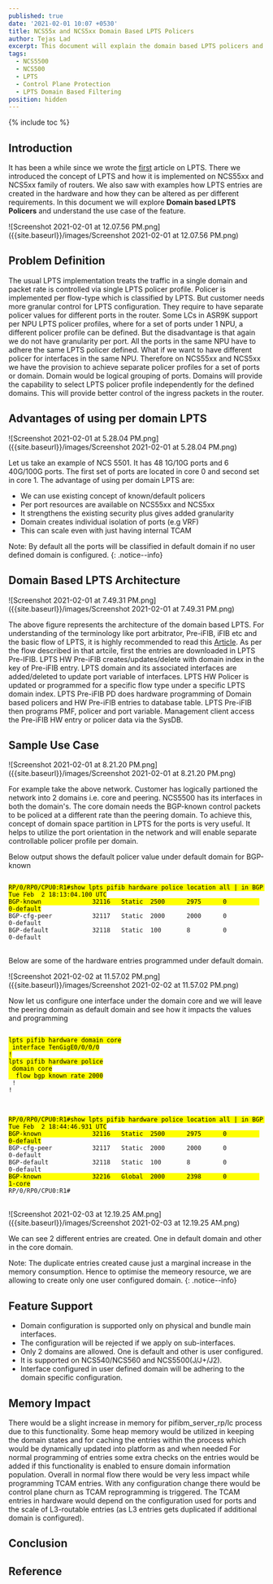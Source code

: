 ```yaml
---
published: true
date: '2021-02-01 10:07 +0530'
title: NCS55x and NCS5xx Domain Based LPTS Policers
author: Tejas Lad
excerpt: This document will explain the domain based LPTS policers and its use cases
tags:
  - NCS5500
  - NCS500
  - LPTS
  - Control Plane Protection
  - LPTS Domain Based Filtering
position: hidden
---
```

{% include toc %}

## Introduction

It has been a while since we wrote the [first](https://xrdocs.io/ncs5500/tutorials/introduction-to-ncs55xx-and-ncs5xx-lpts/ "first") article on LPTS. There we introduced the concept of LPTS and how it is implemented on NCS55xx and NCS5xx family of routers. We also saw with examples how LPTS entries are created in the hardware and how they can be altered as per different requirements. In this document we will explore **Domain based LPTS Policers** and understand the use case of the feature.

![Screenshot 2021-02-01 at 12.07.56 PM.png]({{site.baseurl}}/images/Screenshot 2021-02-01 at 12.07.56 PM.png)

## Problem Definition

The usual LPTS implementation treats the traffic in a single domain and packet rate is controlled via single LPTS policer profile. Policer is implemented per flow-type which is classified by LPTS. But customer needs more granular control for LPTS configuration. They require to have separate policer values for different ports in the router. Some LCs in ASR9K support per NPU LPTS policer profiles, where for a set of ports under 1 NPU, a different policer profile can be defined. But the disadvantage is that again we do not have granularity per port. All the ports in the same NPU have to adhere the same LPTS policer defined. What if we want to have different policer for interfaces in the same NPU. Therefore on NCS55xx and NCS5xx we have the provision to achieve separate policer profiles for a set of ports or domain. Domain would be logical grouping of ports. Domains will provide the capability to select LPTS policer profile independently for the defined domains. This will provide better control of the ingress packets in the router.

## Advantages of using per domain LPTS 

![Screenshot 2021-02-01 at 5.28.04 PM.png]({{site.baseurl}}/images/Screenshot 2021-02-01 at 5.28.04 PM.png)

Let us take an example of NCS 5501. It has 48 1G/10G ports and 6 40G/100G ports. The first set of ports are located in core 0 and second set in core 1. The advantage of using per domain LPTS are:    
  - We can use existing concept of known/default policers
  - Per port resources are available on NCS55xx and NCS5xx 
  - It strengthens the existing security plus gives added granularity
  - Domain creates individual isolation of ports (e.g VRF)
  - This can scale even with just having internal TCAM
 
Note: By default all the ports will be classified in default domain if no user defined domain is configured. 
{: .notice--info}


## Domain Based LPTS Architecture
 
![Screenshot 2021-02-01 at 7.49.31 PM.png]({{site.baseurl}}/images/Screenshot 2021-02-01 at 7.49.31 PM.png)
 
The above figure represents the architecture of the domain based LPTS. For understanding of the terminology like port arbitrator, Pre-iFIB, iFIB etc and the basic flow of LPTS, it is highly recommended to read this [Article](https://xrdocs.io/ncs5500/tutorials/introduction-to-ncs55xx-and-ncs5xx-lpts/ "article"). As per the flow described in that artcile, first the entries are downloaded in LPTS Pre-IFIB. LPTS HW Pre-iFIB creates/updates/delete with domain index in the key of Pre-iFIB entry. LPTS domain and its associated interfaces are added/deleted to update port variable of interfaces. LPTS HW Policer is updated or programmed for a specific flow type under a specific LPTS domain index. LPTS Pre-iFIB PD does hardware programming of Domain based policers and HW Pre-iFIB entries to database table. LPTS Pre-iFIB then programs PMF, policer and port variable. Management client access the Pre-iFIB HW entry or policer data via the SysDB.


## Sample Use Case

![Screenshot 2021-02-01 at 8.21.20 PM.png]({{site.baseurl}}/images/Screenshot 2021-02-01 at 8.21.20 PM.png)

For example take the above network. Customer has logically partioned the network into 2 domains i.e. core and peering. NCS5500 has its interfaces in both the domain's.  The core domain needs the BGP-known control packets to be policed at a different rate than the peering domain. To achieve this, concept of domain space partition in LPTS for the ports is very useful. It helps to utilize the port orientation in the network and will enable separate controllable policer profile per domain. 

Below output shows the default policer value under default domain for BGP-known

<div class="highlighter-rouge">
<pre class="highlight">
<code>
<mark>RP/0/RP0/CPU0:R1#show lpts pifib hardware police location all | in BGP 
Tue Feb  2 18:13:04.100 UTC
BGP-known              32116   Static  2500      2975      0         0-default</mark>
BGP-cfg-peer           32117   Static  2000      2000      0         0-default
BGP-default            32118   Static  100       8         0         0-default
</code>
</pre>
</div>

Below are some of the hardware entries programmed under default domain.

![Screenshot 2021-02-02 at 11.57.02 PM.png]({{site.baseurl}}/images/Screenshot 2021-02-02 at 11.57.02 PM.png)

Now let us configure one interface under the domain core and we will leave the peering domain as default domain and see how it impacts the values and programming

<div class="highlighter-rouge">
<pre class="highlight">
<code>
<mark>lpts pifib hardware domain core
 interface TenGigE0/0/0/0
!
lpts pifib hardware police
 domain core
  flow bgp known rate 2000</mark>
 !
!
</code>
</pre>
</div>


<div class="highlighter-rouge">
<pre class="highlight">
<code>
<mark>RP/0/RP0/CPU0:R1#show lpts pifib hardware police location all | in BGP           
Tue Feb  2 18:44:46.931 UTC
BGP-known              32116   Static  2500      2975      0         0-default</mark>
BGP-cfg-peer           32117   Static  2000      2000      0         0-default
BGP-default            32118   Static  100       8         0         0-default
<mark>BGP-known              32216   Global  2000      2398      0         1-core</mark>
RP/0/RP0/CPU0:R1#
</code>
</pre>
</div>

![Screenshot 2021-02-03 at 12.19.25 AM.png]({{site.baseurl}}/images/Screenshot 2021-02-03 at 12.19.25 AM.png)

We can see 2 different entries are created. One in default domain and other in the core domain.

Note: The duplicate entries created cause just a marginal increase in the memory consumption. Hence to optimise the memeory resource, we are allowing to create only one user configured domain.
{: .notice--info}


## Feature Support

- Domain configuration is supported only on physical and bundle main interfaces.
- The configuration will be rejected if we apply on sub-interfaces.
- Only 2 domains are allowed. One is default and other is user configured.
- It is supported on NCS540/NCS560 and NCS5500(J/J+/J2).
- Interface configured in user defined domain will be adhering to the domain specific configuration.

## Memory Impact

There would be a slight increase in memory for pifibm_server_rp/lc process due to this functionality. Some heap memory would be utilized in keeping the domain states and for caching the entries within the process which would be dynamically updated into platform as and when needed 
For normal programming of entries some extra checks on the entries would be added if this functionality is enabled to ensure domain information population. Overall in normal flow there would be very less impact while programming TCAM entries. With any configuration change there would be control plane churn as TCAM reprogramming is triggered. The TCAM entries in hardware would depend on the configuration used for ports and the scale of L3-routable entries (as L3 entries gets duplicated if additional domain is configured). 

## Conclusion
 
## Reference
